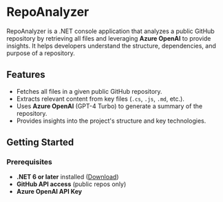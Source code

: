 # RepoAnalyzer

RepoAnalyzer is a .NET console application that analyzes a public GitHub repository by retrieving all files and leveraging **Azure OpenAI** to provide insights. It helps developers understand the structure, dependencies, and purpose of a repository.

## Features
- Fetches all files in a given public GitHub repository.
- Extracts relevant content from key files (`.cs`, `.js`, `.md`, etc.).
- Uses **Azure OpenAI** (GPT-4 Turbo) to generate a summary of the repository.
- Provides insights into the project's structure and key technologies.

## Getting Started

### Prerequisites
- **.NET 6 or later** installed ([Download](https://dotnet.microsoft.com/en-us/download))
- **GitHub API access** (public repos only)
- **Azure OpenAI API Key**
